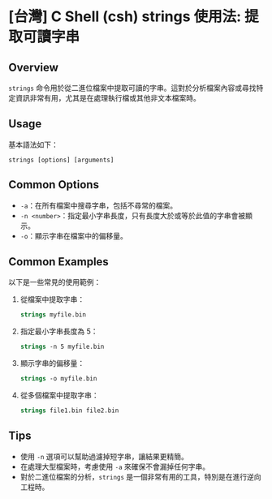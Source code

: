 # [台灣] C Shell (csh) strings 使用法: 提取可讀字串

## Overview
`strings` 命令用於從二進位檔案中提取可讀的字串。這對於分析檔案內容或尋找特定資訊非常有用，尤其是在處理執行檔或其他非文本檔案時。

## Usage
基本語法如下：
```
strings [options] [arguments]
```

## Common Options
- `-a`：在所有檔案中搜尋字串，包括不尋常的檔案。
- `-n <number>`：指定最小字串長度，只有長度大於或等於此值的字串會被顯示。
- `-o`：顯示字串在檔案中的偏移量。

## Common Examples
以下是一些常見的使用範例：

1. 從檔案中提取字串：
   ```csh
   strings myfile.bin
   ```

2. 指定最小字串長度為 5：
   ```csh
   strings -n 5 myfile.bin
   ```

3. 顯示字串的偏移量：
   ```csh
   strings -o myfile.bin
   ```

4. 從多個檔案中提取字串：
   ```csh
   strings file1.bin file2.bin
   ```

## Tips
- 使用 `-n` 選項可以幫助過濾掉短字串，讓結果更精簡。
- 在處理大型檔案時，考慮使用 `-a` 來確保不會漏掉任何字串。
- 對於二進位檔案的分析，`strings` 是一個非常有用的工具，特別是在進行逆向工程時。